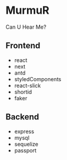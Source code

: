 # MurmuR

Can U Hear Me?

## Frontend

- react
- next
- antd
- styledComponents
- react-slick
- shortid
- faker

## Backend

- express
- mysql
- sequelize
- passport
